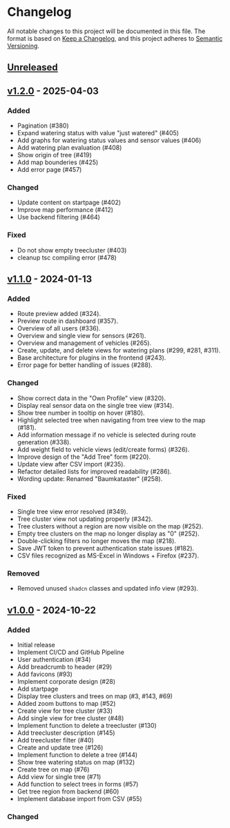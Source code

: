 # Changelog

All notable changes to this project will be documented in this file. The format is based on [Keep a Changelog](https://keepachangelog.com/en/1.1.0/), and this project adheres to [Semantic Versioning](https://semver.org/spec/v2.0.0.html).

## [Unreleased]

## [v1.2.0] - 2025-04-03

### Added

- Pagination (#380)
- Expand watering status with value "just watered" (#405)
- Add graphs for watering status values and sensor values (#406)
- Add watering plan evaluation (#408)
- Show origin of tree (#419)
- Add map bounderies (#425)
- Add error page (#457)

### Changed

- Update content on startpage (#402)
- Improve map performance (#412)
- Use backend filtering (#464)

### Fixed

- Do not show empty treecluster (#403)
- cleanup tsc compiling error (#478)

## [v1.1.0] - 2024-01-13

### Added

- Route preview added (#324).
- Preview route in dashboard (#357).
- Overview of all users (#336).
- Overview and single view for sensors (#261).
- Overview and management of vehicles (#265).
- Create, update, and delete views for watering plans (#299, #281, #311).
- Base architecture for plugins in the frontend (#243).
- Error page for better handling of issues (#288).

### Changed

- Show correct data in the "Own Profile" view (#320).
- Display real sensor data on the single tree view (#314).
- Show tree number in tooltip on hover (#180).
- Highlight selected tree when navigating from tree view to the map (#181).
- Add information message if no vehicle is selected during route generation (#338).
- Add weight field to vehicle views (edit/create forms) (#326).
- Improve design of the "Add Tree" form (#220).
- Update view after CSV import (#235).
- Refactor detailed lists for improved readability (#286).
- Wording update: Renamed "Baumkataster" (#258).

### Fixed

- Single tree view error resolved (#349).
- Tree cluster view not updating properly (#342).
- Tree clusters without a region are now visible on the map (#252).
- Empty tree clusters on the map no longer display as "0" (#252).
- Double-clicking filters no longer moves the map (#218).
- Save JWT token to prevent authentication state issues (#182).
- CSV files recognized as MS-Excel in Windows + Firefox (#237).

### Removed

- Removed unused `shadcn` classes and updated info view (#293).

## [v1.0.0] - 2024-10-22

### Added

- Initial release
- Implement CI/CD and GitHub Pipeline
- User authentication (#34)
- Add breadcrumb to header (#29)
- Add favicons (#93)
- Implement corporate design (#28)
- Add startpage
- Display tree clusters and trees on map (#3, #143, #69)
- Added zoom buttons to map (#52)
- Create view for tree cluster (#33)
- Add single view for tree cluster (#48)
- Implement function to delete a treecluster (#130)
- Add treecluster description (#145)
- Add treecluster filter (#40)
- Create and update tree (#126)
- Implement function to delete a tree (#144)
- Show tree watering status on map (#132)
- Create tree on map (#76)
- Add view for single tree (#71)
- Add function to select trees in forms (#57)
- Get tree region from backend (#60)
- Implement database import from CSV (#55)

### Changed

[Unreleased]: https://github.com/green-ecolution/frontend/compare/v1.0.0...HEAD
[v1.0.0]: https://github.com/green-ecolution/frontend/compare/c0b0e1...v1.0.0
[v1.1.0]: https://github.com/green-ecolution/frontend/compare/v1.0.0...v1.1.0
[v1.2.0]: https://github.com/green-ecolution/frontend/compare/v1.1.0...v1.2.0
